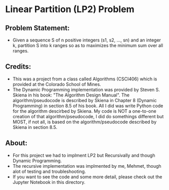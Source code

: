 # Linear Partition (LP2) Problem

## Problem Statement:
- Given a sequence S of n positive integers (s1, s2, …, sn) and an integer k, partition S into k ranges so as to maximizes the minimum sum over all ranges.

## Credits:
- This was a project from a class called Algorithms (CSCI406) which is provided at the Colorado School of Mines.
- The Dynamic Programming implementation was provided by Steven S. Skiena in his book: "The Algorithm Design Manual". The algorithm/pseudocode is described by Skiena in Chapter 8 (Dynamic Programming) in section 8.5 of his book. All I did was write Python code for the algorithm descirbed by Skiena. My code is NOT a one-to-one creation of that algorithm/pseudocode, I did do somethings different but MOST, if not all, is based on the algorithm/pseudocode described by Skiena in section 8.5.

## About:
- For this project we had to implment LP2 but Recursivally and though Dynamic Programming. 
- The recursive implementation was implmented by me, Mehmet, though alot of testing and troubleshooting.
- If you want to see the code and some more detail, please check out the Jupyter Notebook in this directory.



